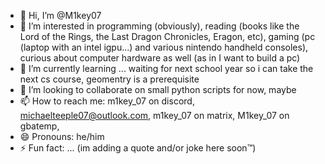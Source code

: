 - 👋 Hi, I’m @M1key07
- 👀 I’m interested in programming (obviously), reading (books like the Lord of the Rings, the Last Dragon Chronicles, Eragon, etc), gaming (pc (laptop with an intel igpu...) and various nintendo handheld consoles), curious about computer hardware as well (as in I want to build a pc)
- 🌱 I’m currently learning ... waiting for next school year so i can take the next cs course, geomentry is a prerequisite
- 💞️ I’m looking to collaborate on small python scripts for now, maybe
- 📫 How to reach me: m1key_07 on discord, michaelteeple07@outlook.com, m1key_07 on matrix, M1key_07 on gbatemp, 
- 😄 Pronouns: he/him
- ⚡ Fun fact: ... (im adding a quote and/or joke here soon™)

<!---
M1key07/M1key07 is a ✨ special ✨ repository because its `README.md` (this file) appears on your GitHub profile.
You can click the Preview link to take a look at your changes.
--->
